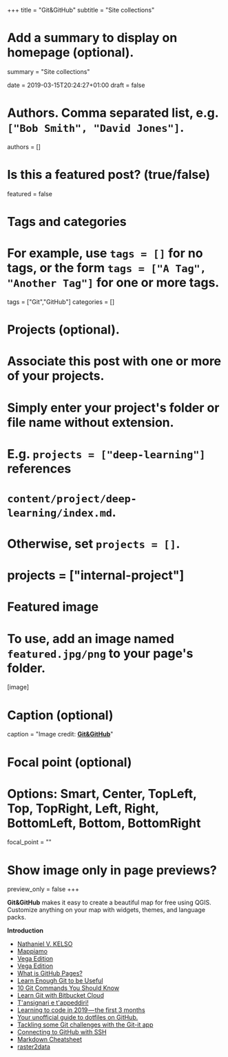 +++
title = "Git&GitHub"
subtitle = "Site collections"

# Add a summary to display on homepage (optional).
summary = "Site collections"

date = 2019-03-15T20:24:27+01:00
draft = false

# Authors. Comma separated list, e.g. `["Bob Smith", "David Jones"]`.
authors = []

# Is this a featured post? (true/false)
featured = false

# Tags and categories
# For example, use `tags = []` for no tags, or the form `tags = ["A Tag", "Another Tag"]` for one or more tags.
tags = ["Git","GitHub"]
categories = []

# Projects (optional).
#   Associate this post with one or more of your projects.
#   Simply enter your project's folder or file name without extension.
#   E.g. `projects = ["deep-learning"]` references
#   `content/project/deep-learning/index.md`.
#   Otherwise, set `projects = []`.
# projects = ["internal-project"]

# Featured image
# To use, add an image named `featured.jpg/png` to your page's folder.
[image]
  # Caption (optional)
  caption = "Image credit: [**Git&**](https://git-scm.com/)[**GitHub**](https://github.com/)"


  # Focal point (optional)
  # Options: Smart, Center, TopLeft, Top, TopRight, Left, Right, BottomLeft, Bottom, BottomRight
  focal_point = ""

  # Show image only in page previews?
  preview_only = false
+++

  **Git&GitHub** makes it easy to create a beautiful map for free using QGIS. Customize anything on your map with widgets, themes, and language packs.

  **Introduction**


  - [Nathaniel V. KELSO](https://github.com/nvkelso)
  - [Mappiamo](https://github.com/mappiamo)
  - [Vega Edition](https://gramener.github.io/visual-vocabulary-vega/)
  - [Vega Edition](https://vega.github.io/vega/)
  - [What is GitHub Pages?](https://pages.github.com/)
  - [Learn Enough Git to be Useful](https://towardsdatascience.com/learn-enough-git-to-be-useful-281561eef959)
  - [10 Git Commands You Should Know](https://towardsdatascience.com/10-git-commands-you-should-know-df54bea1595c)
  - [Learn Git with Bitbucket Cloud](https://www.atlassian.com/git/tutorials/learn-git-with-bitbucket-cloud)
  - [T'ansignari e t'appeddiri!](https://github.com/opendatasicilia/tansignari)
  - [Learning to code in 2019 — the first 3 months](https://medium.freecodecamp.org/learning-to-code-in-2019-the-first-3-months-b3c843204bb7)
  - [Your unofficial guide to dotfiles on GitHub.](https://dotfiles.github.io/)
  - [Tackling some Git challenges with the Git-it app](https://github.com/jlord/git-it-electron)
  - [Connecting to GitHub with SSH](https://help.github.com/en/articles/connecting-to-github-with-ssh)
  - [Markdown Cheatsheet](https://github.com/adam-p/markdown-here/wiki/Markdown-Cheatsheet)
  - [raster2data](https://github.com/thejholloway/raster2data)
